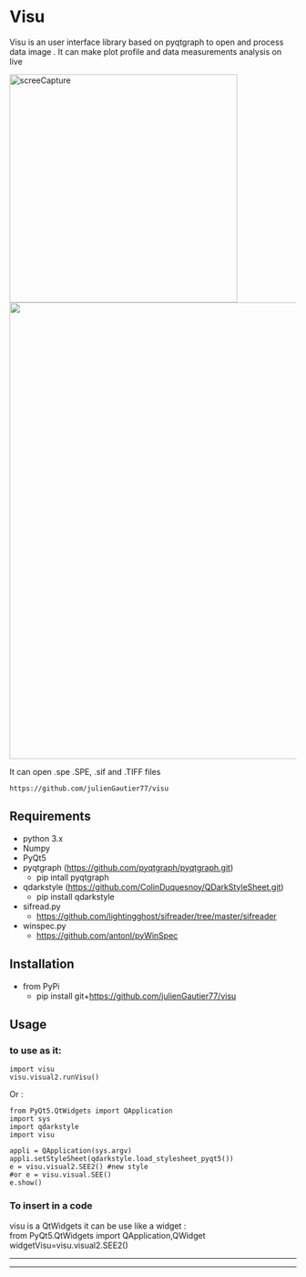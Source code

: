 # Visu


Visu is an user interface library based on pyqtgraph to open and process data image .
It can make plot profile and data measurements analysis on live



<img width="400" alt="screeCapture" src="https://user-images.githubusercontent.com/29065484/108862985-08321480-75f1-11eb-9bf3-315b547b1c25.jpg">

<img width="800" aalt="screeCapture" src="https://user-images.githubusercontent.com/29065484/108864521-8fcc5300-75f2-11eb-914d-6588cb3d1575.jpg">

It can open .spe .SPE, .sif and .TIFF files



    https://github.com/julienGautier77/visu

## Requirements
*   python 3.x
*   Numpy
*   PyQt5
*   pyqtgraph (https://github.com/pyqtgraph/pyqtgraph.git) 
    * pip intall pyqtgraph
*   qdarkstyle (https://github.com/ColinDuquesnoy/QDarkStyleSheet.git)
    * pip install qdarkstyle
*  sifread.py
    *   https://github.com/lightingghost/sifreader/tree/master/sifreader
*  winspec.py 
    *   https://github.com/antonl/pyWinSpec
    
## Installation
*   from PyPi
    *   pip install git+https://github.com/julienGautier77/visu

## Usage
###  to use as  it:
    import visu
    visu.visual2.runVisu()

Or :

    from PyQt5.QtWidgets import QApplication
    import sys
    import qdarkstyle
    import visu
    
    appli = QApplication(sys.argv)   
    appli.setStyleSheet(qdarkstyle.load_stylesheet_pyqt5())
    e = visu.visual2.SEE2() #new style
    #or e = visu.visual.SEE() 
    e.show()
    
  ### To  insert in  a  code
  visu is a  QtWidgets it can be use like  a  widget :  
  from PyQt5.QtWidgets import QApplication,QWidget  
  widgetVisu=visu.visual2.SEE2()   
  
-----------------------------------------
-----------------------------------------
